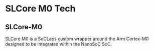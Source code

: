 # SLCore M0 Tech

## SLCore-M0
SLCore M0 is a SoCLabs custom wrapper around the Arm Cortex-M0 designed to be integrated within the NanoSoC SoC.